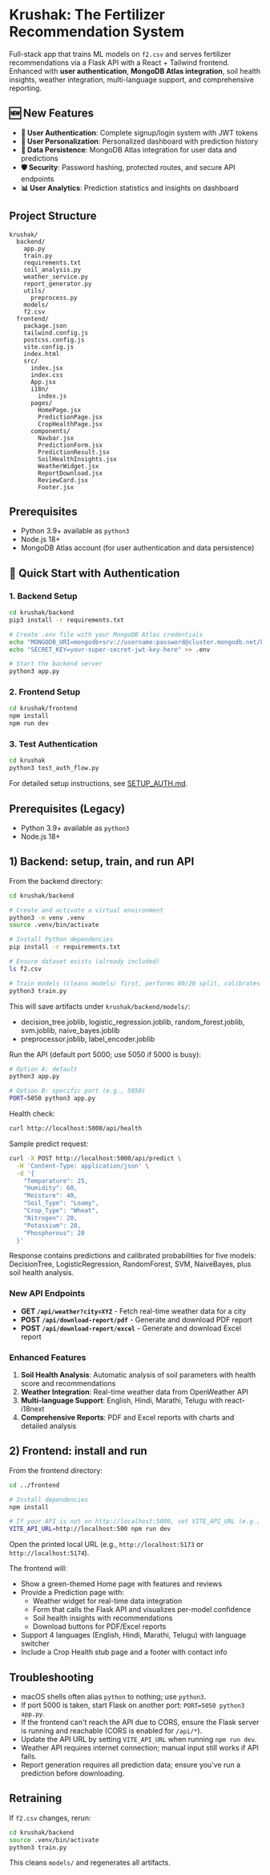 # Krushak: The Fertilizer Recommendation System

Full-stack app that trains ML models on `f2.csv` and serves fertilizer recommendations via a Flask API with a React + Tailwind frontend. Enhanced with **user authentication**, **MongoDB Atlas integration**, soil health insights, weather integration, multi-language support, and comprehensive reporting.

## 🆕 New Features

- **🔐 User Authentication**: Complete signup/login system with JWT tokens
- **👤 User Personalization**: Personalized dashboard with prediction history
- **💾 Data Persistence**: MongoDB Atlas integration for user data and predictions
- **🛡️ Security**: Password hashing, protected routes, and secure API endpoints
- **📊 User Analytics**: Prediction statistics and insights on dashboard

## Project Structure

```
krushak/
  backend/
    app.py
    train.py
    requirements.txt
    soil_analysis.py
    weather_service.py
    report_generator.py
    utils/
      preprocess.py
    models/
    f2.csv
  frontend/
    package.json
    tailwind.config.js
    postcss.config.js
    vite.config.js
    index.html
    src/
      index.jsx
      index.css
      App.jsx
      i18n/
        index.js
      pages/
        HomePage.jsx
        PredictionPage.jsx
        CropHealthPage.jsx
      components/
        Navbar.jsx
        PredictionForm.jsx
        PredictionResult.jsx
        SoilHealthInsights.jsx
        WeatherWidget.jsx
        ReportDownload.jsx
        ReviewCard.jsx
        Footer.jsx
```

## Prerequisites
- Python 3.9+ available as `python3`
- Node.js 18+
- MongoDB Atlas account (for user authentication and data persistence)

## 🚀 Quick Start with Authentication

### 1. Backend Setup
```bash
cd krushak/backend
pip3 install -r requirements.txt

# Create .env file with your MongoDB Atlas credentials
echo "MONGODB_URI=mongodb+srv://username:password@cluster.mongodb.net/krushak_db?retryWrites=true&w=majority" > .env
echo "SECRET_KEY=your-super-secret-jwt-key-here" >> .env

# Start the backend server
python3 app.py
```

### 2. Frontend Setup
```bash
cd krushak/frontend
npm install
npm run dev
```

### 3. Test Authentication
```bash
cd krushak
python3 test_auth_flow.py
```

For detailed setup instructions, see [SETUP_AUTH.md](SETUP_AUTH.md).

## Prerequisites (Legacy)
- Python 3.9+ available as `python3`
- Node.js 18+

## 1) Backend: setup, train, and run API

From the backend directory:
```bash
cd krushak/backend

# Create and activate a virtual environment
python3 -m venv .venv
source .venv/bin/activate

# Install Python dependencies
pip install -r requirements.txt

# Ensure dataset exists (already included)
ls f2.csv

# Train models (cleans models/ first, performs 80/20 split, calibrates probabilities)
python3 train.py
```

This will save artifacts under `krushak/backend/models/`:
- decision_tree.joblib, logistic_regression.joblib, random_forest.joblib, svm.joblib, naive_bayes.joblib
- preprocessor.joblib, label_encoder.joblib

Run the API (default port 5000; use 5050 if 5000 is busy):
```bash
# Option A: default
python3 app.py

# Option B: specific port (e.g., 5050)
PORT=5050 python3 app.py
```

Health check:
```bash
curl http://localhost:5000/api/health
```

Sample predict request:
```bash
curl -X POST http://localhost:5000/api/predict \
  -H 'Content-Type: application/json' \
  -d '{
    "Temparature": 25,
    "Humidity": 60,
    "Moisture": 40,
    "Soil_Type": "Loamy",
    "Crop_Type": "Wheat",
    "Nitrogen": 20,
    "Potassium": 20,
    "Phosphorous": 20
  }'
```

Response contains predictions and calibrated probabilities for five models: DecisionTree, LogisticRegression, RandomForest, SVM, NaiveBayes, plus soil health analysis.

### New API Endpoints

- **GET `/api/weather?city=XYZ`** - Fetch real-time weather data for a city
- **POST `/api/download-report/pdf`** - Generate and download PDF report
- **POST `/api/download-report/excel`** - Generate and download Excel report

### Enhanced Features

1. **Soil Health Analysis**: Automatic analysis of soil parameters with health score and recommendations
2. **Weather Integration**: Real-time weather data from OpenWeather API
3. **Multi-language Support**: English, Hindi, Marathi, Telugu with react-i18next
4. **Comprehensive Reports**: PDF and Excel reports with charts and detailed analysis

## 2) Frontend: install and run

From the frontend directory:
```bash
cd ../frontend

# Install dependencies
npm install

# If your API is not on http://localhost:5000, set VITE_API_URL (e.g., 5050)
VITE_API_URL=http://localhost:500 npm run dev
```

Open the printed local URL (e.g., `http://localhost:5173` or `http://localhost:5174`).

The frontend will:
- Show a green-themed Home page with features and reviews
- Provide a Prediction page with:
  - Weather widget for real-time data integration
  - Form that calls the Flask API and visualizes per-model confidence
  - Soil health insights with recommendations
  - Download buttons for PDF/Excel reports
- Support 4 languages (English, Hindi, Marathi, Telugu) with language switcher
- Include a Crop Health stub page and a footer with contact info

## Troubleshooting
- macOS shells often alias `python` to nothing; use `python3`.
- If port 5000 is taken, start Flask on another port: `PORT=5050 python3 app.py`.
- If the frontend can't reach the API due to CORS, ensure the Flask server is running and reachable (CORS is enabled for `/api/*`).
- Update the API URL by setting `VITE_API_URL` when running `npm run dev`.
- Weather API requires internet connection; manual input still works if API fails.
- Report generation requires all prediction data; ensure you've run a prediction before downloading.

## Retraining
If `f2.csv` changes, rerun:
```bash
cd krushak/backend
source .venv/bin/activate
python3 train.py
```
This cleans `models/` and regenerates all artifacts.


